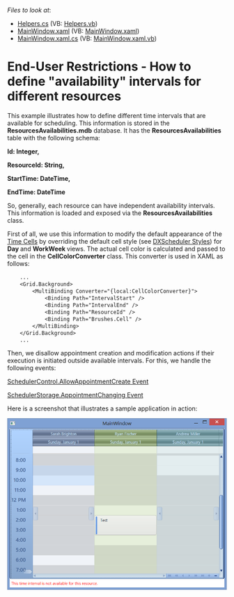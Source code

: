 <!-- default file list -->
*Files to look at*:

* [Helpers.cs](./CS/Helpers.cs) (VB: [Helpers.vb](./VB/Helpers.vb))
* [MainWindow.xaml](./CS/MainWindow.xaml) (VB: [MainWindow.xaml](./VB/MainWindow.xaml))
* [MainWindow.xaml.cs](./CS/MainWindow.xaml.cs) (VB: [MainWindow.xaml.vb](./VB/MainWindow.xaml.vb))
<!-- default file list end -->
# End-User Restrictions - How to define "availability" intervals for different resources


<p>This example illustrates how to define different time intervals that are available for scheduling. This information is stored in the <strong>ResourcesAvailabilities.mdb</strong> database. It has the <strong>ResourcesAvailabilities </strong>table with the following schema:</p><p></p><p><strong>Id: Integer, </strong></p><p><strong>ResourceId: String, </strong></p><p><strong>StartTime: DateTime, </strong></p><p><strong>EndTime: DateTime</strong></p><p></p><p>So, generally, each resource can have independent availability intervals. This information is loaded and exposed via the <strong>ResourcesAvailabilities </strong>class.</p><p></p><p>First of all, we use this information to modify the default appearance of the <a href="http://documentation.devexpress.com/#WPF/CustomDocument8725">Time Cells</a> by overriding the default cell style (see <a href="http://documentation.devexpress.com/#WPF/CustomDocument8923">DXScheduler Styles</a>) for <strong>Day </strong>and <strong>WorkWeek </strong>views. The actual cell color is calculated and passed to the cell in the <strong>CellColorConverter</strong> class. This converter is used in XAML as follows:</p><p></p>

```xaml
    ...
    <Grid.Background>
        <MultiBinding Converter="{local:CellColorConverter}">
            <Binding Path="IntervalStart" />
            <Binding Path="IntervalEnd" />
            <Binding Path="ResourceId" />
            <Binding Path="Brushes.Cell" />
        </MultiBinding>
    </Grid.Background>
    ...
```

<p></p><p>Then, we disallow appointment creation and modification actions if their execution is initiated outside available intervals. For this, we handle the following events:</p><p></p><p><a href="http://documentation.devexpress.com/#WPF/DevExpressXpfSchedulerSchedulerControl_AllowAppointmentCreatetopic">SchedulerControl.AllowAppointmentCreate Event</a></p><p><a href="http://documentation.devexpress.com/#WPF/DevExpressXpfSchedulerSchedulerStorage_AppointmentChangingtopic">SchedulerStorage.AppointmentChanging Event</a></p><p></p><p>Here is a screenshot that illustrates a sample application in action:</p><p></p><p><img src="https://raw.githubusercontent.com/DevExpress-Examples/end-user-restrictions-how-to-define-availability-intervals-for-different-resources-e4673/14.2.3+/media/2e6b306c-fedf-4b06-afdd-305ca92d1422.png"></p>

<br/>


